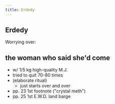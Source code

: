 ```yaml
---
title: Erdedy
---
```


Erdedy
------

Worrying over:

the woman who said she'd come
-----------------------------

* w/ 1/5 kg high-quality M.J.
* tried to quit 70-80 times
* (elaborate ritual)
  * just starts over and over
* pp. 23 1st footnote ("crystal meth")
* pp. 25 1st E.W.D. land barge
